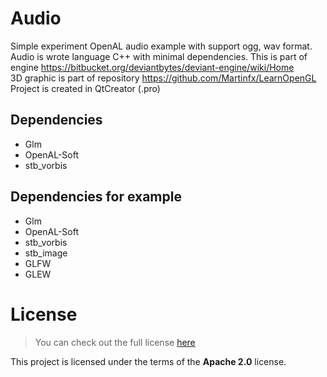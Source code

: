 # Audio
Simple experiment OpenAL audio example with support ogg, wav format. Audio is wrote language C++ with minimal dependencies. 
This is part of engine https://bitbucket.org/deviantbytes/deviant-engine/wiki/Home       
3D graphic is part of repository https://github.com/Martinfx/LearnOpenGL        
Project is created in QtCreator (.pro)

## Dependencies
 * Glm
 * OpenAL-Soft
 * stb_vorbis

## Dependencies for example
  * Glm
  * OpenAL-Soft
  * stb_vorbis
  * stb_image
  * GLFW
  * GLEW
  
  
 
 License
============
>You can check out the full license [here](https://github.com/Martinfx/AudioEngine/blob/master/LICENSE)

This project is licensed under the terms of the **Apache 2.0** license.
